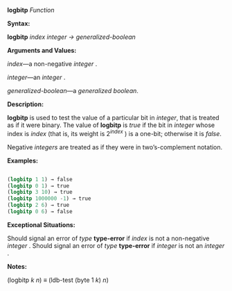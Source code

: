 **logbitp** *Function* 



**Syntax:** 



**logbitp** *index integer → generalized-boolean* 



**Arguments and Values:** 



*index*—a non-negative *integer* . 



*integer*—an *integer* . 



*generalized-boolean*—a *generalized boolean*. 







 



 



**Description:** 



**logbitp** is used to test the value of a particular bit in <i>integer</i>, that is treated as if it were binary. The value of **logbitp** is <i>true</i> if the bit in <i>integer</i> whose index is <i>index</i> (that is, its weight is 2<i><sup>index</sup></i> ) is a one-bit; otherwise it is <i>false</i>. 



Negative *integers* are treated as if they were in two’s-complement notation. 



**Examples:**
```lisp

(logbitp 1 1) → false 
(logbitp 0 1) → true 
(logbitp 3 10) → true 
(logbitp 1000000 -1) → true 
(logbitp 2 6) → true 
(logbitp 0 6) → false 

```
**Exceptional Situations:** 



Should signal an error of *type* **type-error** if *index* is not a non-negative *integer* . Should signal an error of *type* **type-error** if *integer* is not an *integer* . 



**Notes:** 



(logbitp *k n*) *≡* (ldb-test (byte 1 *k*) *n*) 



